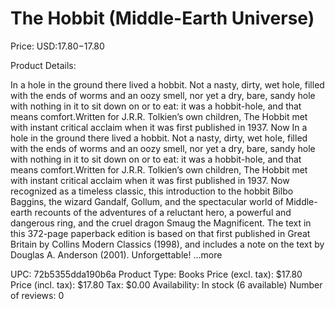 # The Hobbit (Middle-Earth Universe)

Price: USD:$17.80-$17.80

Product Details:

In a hole in the ground there lived a hobbit. Not a nasty, dirty, wet hole, filled with the ends of worms and an oozy smell, nor yet a dry, bare, sandy hole with nothing in it to sit down on or to eat: it was a hobbit-hole, and that means comfort.Written for J.R.R. Tolkien’s own children, The Hobbit met with instant critical acclaim when it was first published in 1937. Now In a hole in the ground there lived a hobbit. Not a nasty, dirty, wet hole, filled with the ends of worms and an oozy smell, nor yet a dry, bare, sandy hole with nothing in it to sit down on or to eat: it was a hobbit-hole, and that means comfort.Written for J.R.R. Tolkien’s own children, The Hobbit met with instant critical acclaim when it was first published in 1937. Now recognized as a timeless classic, this introduction to the hobbit Bilbo Baggins, the wizard Gandalf, Gollum, and the spectacular world of Middle-earth recounts of the adventures of a reluctant hero, a powerful and dangerous ring, and the cruel dragon Smaug the Magnificent. The text in this 372-page paperback edition is based on that first published in Great Britain by Collins Modern Classics (1998), and includes a note on the text by Douglas A. Anderson (2001). Unforgettable! ...more

UPC: 72b5355dda190b6a
Product Type: Books
Price (excl. tax): $17.80
Price (incl. tax): $17.80
Tax: $0.00
Availability: In stock (6 available)
Number of reviews: 0